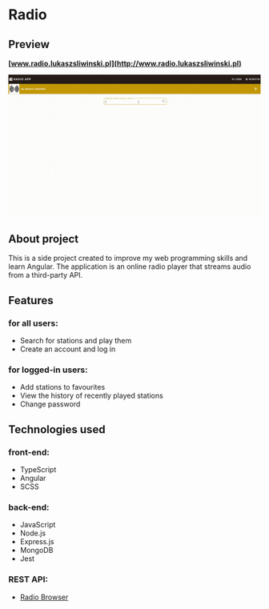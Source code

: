 # Radio

## Preview

**[www.radio.lukaszsliwinski.pl](http://www.radio.lukaszsliwinski.pl)**

![Website Preview](./preview.gif)

## About project

This is a side project created to improve my web programming skills and learn Angular. The application is an online radio player that streams audio from a third-party API.

## Features

### for all users:
- Search for stations and play them
- Create an account and log in

### for logged-in users:
- Add stations to favourites
- View the history of recently played stations
- Change password

## Technologies used

### front-end:
- TypeScript
- Angular
- SCSS

### back-end:
- JavaScript
- Node.js
- Express.js
- MongoDB
- Jest

### REST API:
- [Radio Browser](https://www.radio-browser.info)
